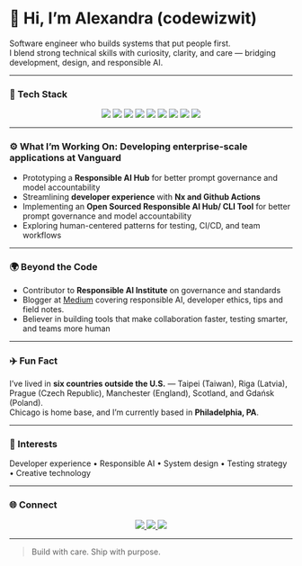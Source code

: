 # 👋 Hi, I’m Alexandra (codewizwit)

Software engineer who builds systems that put people first.  
I blend strong technical skills with curiosity, clarity, and care — bridging development, design, and responsible AI.

---

### 🧰 Tech Stack

<p align="center">
  <img src="https://img.shields.io/badge/Angular-DD0031?style=flat&logo=angular&logoColor=white" />
  <img src="https://img.shields.io/badge/NestJS-E0234E?style=flat&logo=nestjs&logoColor=white" />
  <img src="https://img.shields.io/badge/Node.js-339933?style=flat&logo=node.js&logoColor=white" />
  <img src="https://img.shields.io/badge/Nx-143055?style=flat&logo=nx&logoColor=white" />
  <img src="https://img.shields.io/badge/TypeScript-3178C6?style=flat&logo=typescript&logoColor=white" />
  <img src="https://img.shields.io/badge/Jest-C21325?style=flat&logo=jest&logoColor=white" />
  <img src="https://img.shields.io/badge/Cypress-17202C?style=flat&logo=cypress&logoColor=white" />
  <img src="https://img.shields.io/badge/GitHub_Actions-2088FF?style=flat&logo=githubactions&logoColor=white" />
  <img src="https://img.shields.io/badge/AWS_Lambda-FF9900?style=flat&logo=awslambda&logoColor=white" />
</p>

---

### ⚙️ What I’m Working On: Developing enterprise-scale applications at **Vanguard**
- Prototyping a **Responsible AI Hub** for better prompt governance and model accountability
- Streamlining **developer experience** with **Nx and Github Actions**
- Implementing an **Open Sourced Responsible AI Hub/ CLI Tool** for better prompt governance and model accountability  
- Exploring human-centered patterns for testing, CI/CD, and team workflows

---

### 🌍 Beyond the Code
- Contributor to **Responsible AI Institute** on governance and standards  
- Blogger at [Medium](https://codewizwit.medium.com) covering responsible AI, developer ethics, tips and field notes.
- Believer in building tools that make collaboration faster, testing smarter, and teams more human  

---

### ✈️ Fun Fact
I’ve lived in **six countries outside the U.S.** — Taipei (Taiwan), Riga (Latvia), Prague (Czech Republic), Manchester (England), Scotland, and Gdańsk (Poland).  
Chicago is home base, and I’m currently based in **Philadelphia, PA**.

---

### 🧩 Interests
Developer experience • Responsible AI • System design • Testing strategy • Creative technology  

---

### 🌐 Connect

<p align="center">
  <a href="https://linkedin.com/in/akelstrom">
    <img src="https://img.shields.io/badge/LinkedIn-Alexandra_Kelstrom-0A66C2?style=flat&logo=linkedin&logoColor=white" />
  </a>
  <a href="https://codewizwit.medium.com">
    <img src="https://img.shields.io/badge/Medium-@codewizwit-000000?style=flat&logo=medium&logoColor=white" />
  </a>
  <a href="https://github.com/codewizwit">
    <img src="https://img.shields.io/badge/GitHub-Discussions-181717?style=flat&logo=github&logoColor=white" />
  </a>
</p>

---

> Build with care. Ship with purpose.
